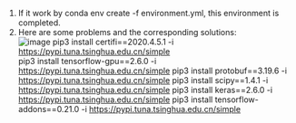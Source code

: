 1.	If it work by conda env create -f environment.yml, this environment is completed. <br>
2.	Here are some problems and the corresponding solutions: <br>
![image](https://github.com/user-attachments/assets/a3499d87-426e-4048-ad88-e0377bbee48e)
pip3 install certifi==2020.4.5.1 -i https://pypi.tuna.tsinghua.edu.cn/simple   
pip3 install tensorflow-gpu==2.6.0 -i https://pypi.tuna.tsinghua.edu.cn/simple
pip3 install protobuf==3.19.6 -i https://pypi.tuna.tsinghua.edu.cn/simple
pip3 install scipy==1.4.1 -i https://pypi.tuna.tsinghua.edu.cn/simple
pip3 install keras==2.6.0 -i https://pypi.tuna.tsinghua.edu.cn/simple
pip3 install tensorflow-addons==0.21.0 -i https://pypi.tuna.tsinghua.edu.cn/simple

